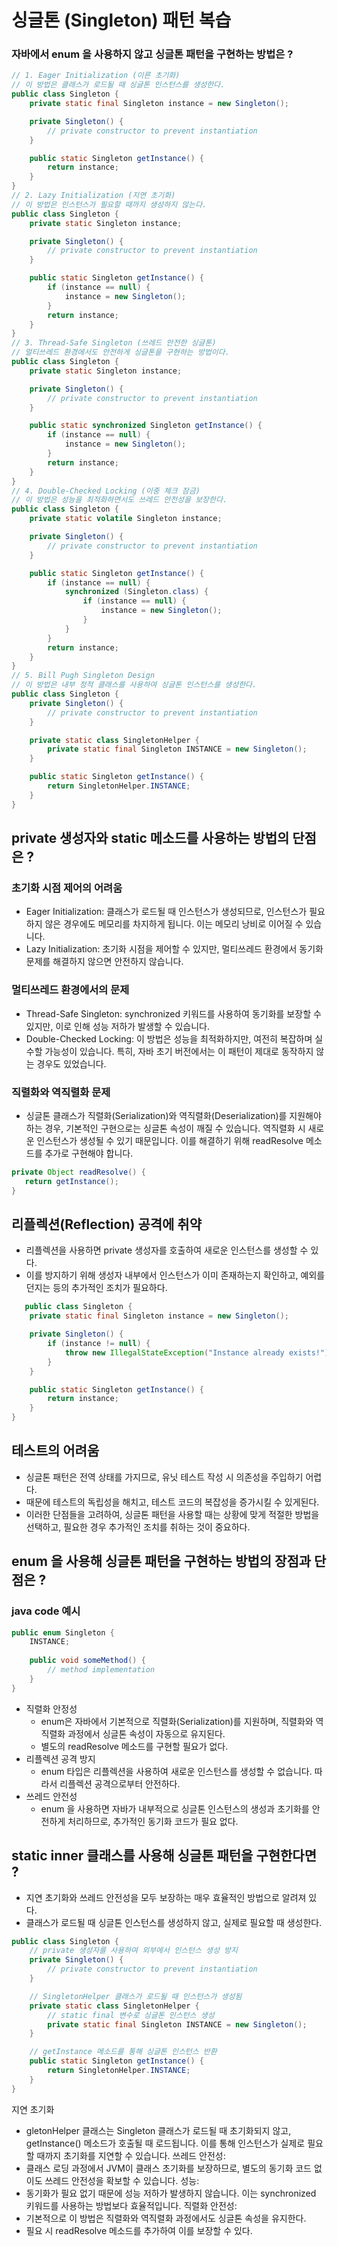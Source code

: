 # 싱글톤 (Singleton) 패턴 복습
### 자바에서 enum 을 사용하지 않고 싱글톤 패턴을 구현하는 방법은 ? 
```java
// 1. Eager Initialization (이른 초기화)
// 이 방법은 클래스가 로드될 때 싱글톤 인스턴스를 생성한다.
public class Singleton {
    private static final Singleton instance = new Singleton();

    private Singleton() {
        // private constructor to prevent instantiation
    }

    public static Singleton getInstance() {
        return instance;
    }
}
// 2. Lazy Initialization (지연 초기화)
// 이 방법은 인스턴스가 필요할 때까지 생성하지 않는다.
public class Singleton {
    private static Singleton instance;

    private Singleton() {
        // private constructor to prevent instantiation
    }

    public static Singleton getInstance() {
        if (instance == null) {
            instance = new Singleton();
        }
        return instance;
    }
}
// 3. Thread-Safe Singleton (쓰레드 안전한 싱글톤)
// 멀티쓰레드 환경에서도 안전하게 싱글톤을 구현하는 방법이다.
public class Singleton {
    private static Singleton instance;

    private Singleton() {
        // private constructor to prevent instantiation
    }

    public static synchronized Singleton getInstance() {
        if (instance == null) {
            instance = new Singleton();
        }
        return instance;
    }
}
// 4. Double-Checked Locking (이중 체크 잠금)
// 이 방법은 성능을 최적화하면서도 쓰레드 안전성을 보장한다.
public class Singleton {
    private static volatile Singleton instance;

    private Singleton() {
        // private constructor to prevent instantiation
    }

    public static Singleton getInstance() {
        if (instance == null) {
            synchronized (Singleton.class) {
                if (instance == null) {
                    instance = new Singleton();
                }
            }
        }
        return instance;
    }
}
// 5. Bill Pugh Singleton Design
// 이 방법은 내부 정적 클래스를 사용하여 싱글톤 인스턴스를 생성한다.
public class Singleton {
    private Singleton() {
        // private constructor to prevent instantiation
    }

    private static class SingletonHelper {
        private static final Singleton INSTANCE = new Singleton();
    }

    public static Singleton getInstance() {
        return SingletonHelper.INSTANCE;
    }
}
```


##  private 생성자와 static 메소드를 사용하는 방법의 단점은 ?
### 초기화 시점 제어의 어려움
- Eager Initialization: 클래스가 로드될 때 인스턴스가 생성되므로, 인스턴스가 필요하지 않은 경우에도 메모리를 차지하게 됩니다. 이는 메모리 낭비로 이어질 수 있습니다.
- Lazy Initialization: 초기화 시점을 제어할 수 있지만, 멀티쓰레드 환경에서 동기화 문제를 해결하지 않으면 안전하지 않습니다.

### 멀티쓰레드 환경에서의 문제
- Thread-Safe Singleton: synchronized 키워드를 사용하여 동기화를 보장할 수 있지만, 이로 인해 성능 저하가 발생할 수 있습니다.
- Double-Checked Locking: 이 방법은 성능을 최적화하지만, 여전히 복잡하며 실수할 가능성이 있습니다. 특히, 자바 초기 버전에서는 이 패턴이 제대로 동작하지 않는 경우도 있었습니다.

### 직렬화와 역직렬화 문제
- 싱글톤 클래스가 직렬화(Serialization)와 역직렬화(Deserialization)를 지원해야 하는 경우, 기본적인 구현으로는 싱글톤 속성이 깨질 수 있습니다. 역직렬화 시 새로운 인스턴스가 생성될 수 있기 때문입니다. 이를 해결하기 위해 readResolve 메소드를 추가로 구현해야 합니다.

```java
private Object readResolve() {
   return getInstance();
}
```

## 리플렉션(Reflection) 공격에 취약
- 리플렉션을 사용하면 private 생성자를 호출하여 새로운 인스턴스를 생성할 수 있다.
- 이를 방지하기 위해 생성자 내부에서 인스턴스가 이미 존재하는지 확인하고, 예외를 던지는 등의 추가적인 조치가 필요하다.
```java
   public class Singleton {
    private static final Singleton instance = new Singleton();

    private Singleton() {
        if (instance != null) {
            throw new IllegalStateException("Instance already exists!");
        }
    }

    public static Singleton getInstance() {
        return instance;
    }
}
```

## 테스트의 어려움
- 싱글톤 패턴은 전역 상태를 가지므로, 유닛 테스트 작성 시 의존성을 주입하기 어렵다. 
- 때문에 테스트의 독립성을 해치고, 테스트 코드의 복잡성을 증가시킬 수 있게된다.
- 이러한 단점들을 고려하여, 싱글톤 패턴을 사용할 때는 상황에 맞게 적절한 방법을 선택하고, 필요한 경우 추가적인 조치를 취하는 것이 중요하다.

## enum 을 사용해 싱글톤 패턴을 구현하는 방법의 장점과 단점은 ?
### java code 예시
```java
public enum Singleton {
    INSTANCE;
    
    public void someMethod() {
        // method implementation
    }
}
```
- 직렬화 안정성
  - enum은 자바에서 기본적으로 직렬화(Serialization)를 지원하며, 직렬화와 역직렬화 과정에서 싱글톤 속성이 자동으로 유지된다. 
  - 별도의 readResolve 메소드를 구현할 필요가 없다.
- 리플렉션 공격 방지
  - enum 타입은 리플렉션을 사용하여 새로운 인스턴스를 생성할 수 없습니다. 따라서 리플렉션 공격으로부터 안전하다.
- 쓰레드 안전성
  - enum 을 사용하면 자바가 내부적으로 싱글톤 인스턴스의 생성과 초기화를 안전하게 처리하므로, 추가적인 동기화 코드가 필요 없다. 

## static inner 클래스를 사용해 싱글톤 패턴을 구현한다면 ?
- 지연 초기화와 쓰레드 안전성을 모두 보장하는 매우 효율적인 방법으로 알려져 있다.
- 클래스가 로드될 때 싱글톤 인스턴스를 생성하지 않고, 실제로 필요할 때 생성한다.

```java
public class Singleton {
    // private 생성자를 사용하여 외부에서 인스턴스 생성 방지
    private Singleton() {
        // private constructor to prevent instantiation
    }

    // SingletonHelper 클래스가 로드될 때 인스턴스가 생성됨
    private static class SingletonHelper {
        // static final 변수로 싱글톤 인스턴스 생성
        private static final Singleton INSTANCE = new Singleton();
    }

    // getInstance 메소드를 통해 싱글톤 인스턴스 반환
    public static Singleton getInstance() {
        return SingletonHelper.INSTANCE;
    }
}
```

지연 초기화
- gletonHelper 클래스는 Singleton 클래스가 로드될 때 초기화되지 않고, getInstance() 메소드가 호출될 때 로드됩니다. 이를 통해 인스턴스가 실제로 필요할 때까지 초기화를 지연할 수 있습니다.
쓰레드 안전성:
- 클래스 로딩 과정에서 JVM이 클래스 초기화를 보장하므로, 별도의 동기화 코드 없이도 쓰레드 안전성을 확보할 수 있습니다.
성능:
- 동기화가 필요 없기 때문에 성능 저하가 발생하지 않습니다. 이는 synchronized 키워드를 사용하는 방법보다 효율적입니다.
직렬화 안전성:
- 기본적으로 이 방법은 직렬화와 역직렬화 과정에서도 싱글톤 속성을 유지한다. 
- 필요 시 readResolve 메소드를 추가하여 이를 보장할 수 있다.